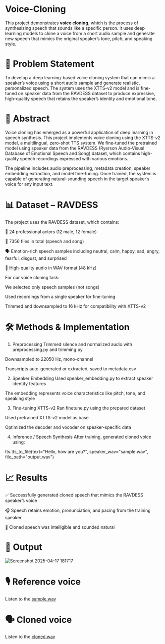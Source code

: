 # Voice-Cloning

This project demonstrates **voice cloning**, which is the process of synthesizing speech that sounds like a specific person. It uses deep learning models to clone a voice from a short audio sample and generate new speech that mimics the original speaker’s tone, pitch, and speaking style.

# 📌 Problem Statement

To develop a deep learning-based voice cloning system that can mimic a speaker’s voice using a short audio sample and generate realistic, personalized speech. The system uses the XTTS-v2 model and is fine-tuned on speaker data from the RAVDESS dataset to produce expressive, high-quality speech that retains the speaker’s identity and emotional tone.

# 🧾 Abstract

Voice cloning has emerged as a powerful application of deep learning in speech synthesis. This project implements voice cloning using the XTTS-v2 model, a multilingual, zero-shot TTS system. We fine-tuned the pretrained model using speaker data from the RAVDESS (Ryerson Audio-Visual Database of Emotional Speech and Song) dataset, which contains high-quality speech recordings expressed with various emotions.

The pipeline includes audio preprocessing, metadata creation, speaker embedding extraction, and model fine-tuning. Once trained, the system is capable of generating natural-sounding speech in the target speaker’s voice for any input text.

# 📊 Dataset – RAVDESS
The project uses the RAVDESS dataset, which contains:

🎤 24 professional actors (12 male, 12 female)

🧠 7356 files in total (speech and song)

🗣️ Emotion-rich speech samples including neutral, calm, happy, sad, angry, fearful, disgust, and surprised

📁 High-quality audio in WAV format (48 kHz)

For our voice cloning task:

We selected only speech samples (not songs)

Used recordings from a single speaker for fine-tuning

Trimmed and downsampled to 16 kHz for compatibility with XTTS-v2

# 🛠️ Methods & Implementation
1. Preprocessing
Trimmed silence and normalized audio with preprocessing.py and trimming.py

Downsampled to 22050 Hz, mono-channel

Transcripts auto-generated or extracted, saved to metadata.csv

2. Speaker Embedding
Used speaker_embedding.py to extract speaker identity features

The embedding represents voice characteristics like pitch, tone, and speaking style

3. Fine-tuning XTTS-v2
Ran finetune.py using the prepared dataset

Used pretrained XTTS-v2 model as base

Optimized the decoder and vocoder on speaker-specific data

4. Inference / Speech Synthesis
After training, generated cloned voice using:

tts.tts_to_file(text="Hello, how are you?", speaker_wav="sample.wav", file_path="output.wav")

# 📈 Results
✅ Successfully generated cloned speech that mimics the RAVDESS speaker’s voice

🎧 Speech retains emotion, pronunciation, and pacing from the training speaker

💬 Cloned speech was intelligible and sounded natural



# 📢 Output
![Screenshot 2025-04-17 181717](https://github.com/user-attachments/assets/0cb2f073-6168-4853-ba19-5b7afd263121)


# 🎙️ Reference voice
Listen to the [sample.wav](https://github.com/Aarthi2005/Voice-Cloning/blob/main/voice_Harvard.wav)

# 🗣️ Cloned voice
Listen to the [cloned.wav](https://github.com/Aarthi2005/Voice-Cloning/blob/main/cloned_voice.wav)



